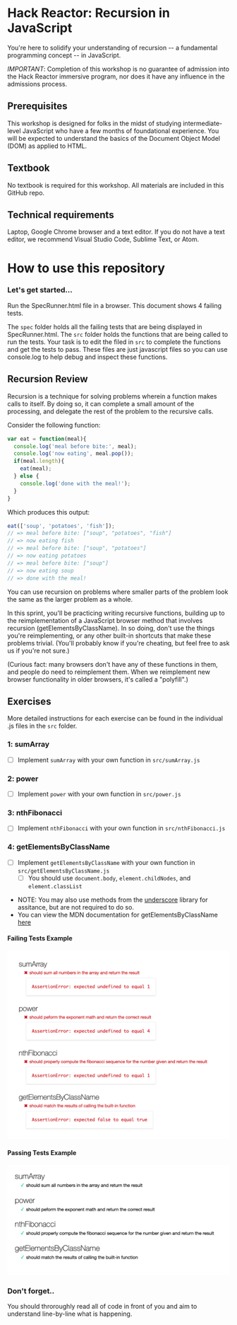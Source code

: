 # Hack Reactor: Recursion in JavaScript

You're here to solidify your understanding of recursion -- a fundamental programming concept -- in JavaScript.

*IMPORTANT*: Completion of this workshop is no guarantee of admission into the Hack Reactor immersive program, nor does it have any influence in the admissions process.

## Prerequisites

This workshop is designed for folks in the midst of studying intermediate-level JavaScript who have a few months of foundational experience. You will be expected to understand the basics of the Document Object Model (DOM) as applied to HTML.

## Textbook

No textbook is required for this workshop. All materials are included in this GitHub repo.

## Technical requirements

Laptop, Google Chrome browser and a text editor. If you do not have a text editor, we recommend Visual Studio Code, Sublime Text, or Atom.

# How to use this repository

### Let's get started...

Run the SpecRunner.html file in a browser. This document shows 4 failing tests.

The `spec` folder holds all the failing tests that are being displayed in SpecRunner.html. The `src` folder holds the functions that are being called to run the tests. Your task is to edit the filed in `src` to complete the functions and get the tests to pass. These files are just javascript files so you can use console.log to help debug and inspect these functions.

## Recursion Review

Recursion is a technique for solving problems wherein a function makes calls to itself. By doing so, it can complete a small amount of the processing, and delegate the rest of the problem to the recursive calls.

Consider the following function:

```js
var eat = function(meal){
  console.log('meal before bite:', meal);
  console.log('now eating', meal.pop());
  if(meal.length){
    eat(meal);
  } else {
    console.log('done with the meal!');
  }
}
```

Which produces this output:

```js
eat(['soup', 'potatoes', 'fish']);
// => meal before bite: ["soup", "potatoes", "fish"]
// => now eating fish
// => meal before bite: ["soup", "potatoes"]
// => now eating potatoes
// => meal before bite: ["soup"]
// => now eating soup
// => done with the meal!
```

You can use recursion on problems where smaller parts of the problem look the same as the larger problem as a whole.

In this sprint, you'll be practicing writing recursive functions, building up to  the reimplementation of a JavaScript browser method that involves recursion (getElementsByClassName). In so doing, don't use the things you're reimplementing, or any other built-in shortcuts that make these problems trivial. (You'll probably know if you're cheating, but feel free to ask us if you're not sure.)

(Curious fact: many browsers don't have any of these functions in them, and people do need to reimplement them.  When we reimplement new browser functionality in older browsers, it's called a "polyfill".)

## Exercises

More detailed instructions for each exercise can be found in the individual .js files in the `src` folder.

### 1: sumArray

- [ ] Implement `sumArray` with your own function in `src/sumArray.js`

### 2: power

- [ ] Implement `power` with your own function in `src/power.js`

### 3: nthFibonacci

- [ ] Implement `nthFibonacci` with your own function in `src/nthFibonacci.js`

### 4: getElementsByClassName

- [ ] Implement `getElementsByClassName` with your own function in `src/getElementsByClassName.js`
  - [ ] You should use `document.body`, `element.childNodes`, and `element.classList`
- NOTE: You may also use methods from the [underscore](https://underscorejs.org) library for assitance, but are not required to do so.
- You can view the MDN documentation for getElementsByClassName [here](https://developer.mozilla.org/en/docs/Web/API/Document/getElementsByClassName)

#### Failing Tests Example

![failing tests](images/failing-tests.png)

#### Passing Tests Example

![passing tests](images/passing-tests.png)

### Don't forget..

You should throroughly read all of code in front of you and aim to understand line-by-line what is happening.